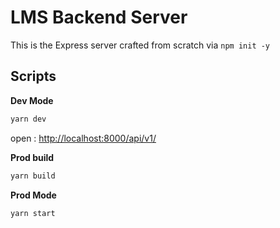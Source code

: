 # LMS Backend Server

This is the Express server crafted from scratch via `npm init -y`

## Scripts

**Dev Mode**

```bash
yarn dev
```

open : [http://localhost:8000/api/v1/](http://localhost:8000/api/v1/)

**Prod build**

```bash
yarn build
```

**Prod Mode**

```bash
yarn start
```
